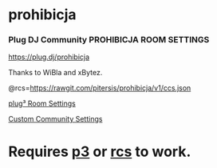 # prohibicja
### Plug DJ Community PROHIBICJA ROOM SETTINGS

https://plug.dj/prohibicja

Thanks to WiBla and xBytez.

@rcs=https://rawgit.com/pitersis/prohibicja/v1/ccs.json

 [plug³ Room Settings] 
 
 [Custom Community Settings]

# Requires [p3] or [rcs] to work.  

 [plug³ Room Settings]: <https://plugcubed.net/roomsettings>
 [Custom Community Settings]: <https://rcs.radiant.dj/ccs>
 [p3]: <https://plugcubed.net/>
 [rcs]: <https://rcs.radiant.dj/>